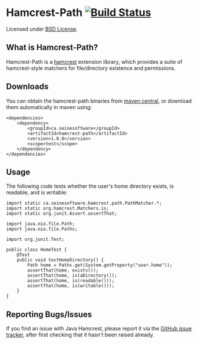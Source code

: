 Hamcrest-Path  [![Build Status](https://travis-ci.org/seinesoftware/hamcrest-path.svg?branch=master)](https://travis-ci.org/seinesoftware/hamcrest-path)
=============

Licensed under [BSD License][].

What is Hamcrest-Path?
----------------------
Hamcrest-Path is a [hamcrest][] extension library,
which provides a suite of hamcrest-style matchers for file/directory existence and permissions.


Downloads
---------
You can obtain the hamcrest-path binaries from [maven central][], or download them automatically in maven using:

	<dependencies>
	    <dependency>
	        <groupId>ca.seinesoftware</groupId>
	        <artifactId>hamcrest-path</artifactId>
	        <version>1.0.0</version>
	        <scope>test</scope>
	    </dependency>
	</dependencies>

Usage
-----
The following code tests whether the user's home directory exists,
is readable, and is writable:

    import static ca.seinesoftware.hamcrest.path.PathMatcher.*;
    import static org.hamcrest.Matchers.is;
    import static org.junit.Assert.assertThat;

    import java.nio.file.Path;
    import java.nio.file.Paths;

    import org.junit.Test;

    public class HomeTest {
        @Test
        public void testHomeDirectory() {
            Path home = Paths.get(System.getProperty("user.home"));
            assertThat(home, exists());
            assertThat(home, is(aDirectory());
            assertThat(home, is(readable()));
            assertThat(home, is(writable()));
        }
    }

Reporting Bugs/Issues
---------------------
If you find an issue with Java Hamcrest, please report it via the 
[GitHub issue tracker](https://github.com/seinesoftware/hamcrest-path/issues), 
after first checking that it hasn't been raised already. 

[BSD License]: http://opensource.org/licenses/BSD-3-Clause
[Maven central]: http://search.maven.org/#search%7Cga%7C1%7Cg%3Aca.seinesoftware
[hamcrest]: https://github.com/hamcrest/JavaHamcrest
